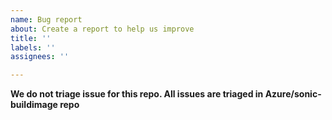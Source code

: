 ```yaml
---
name: Bug report
about: Create a report to help us improve
title: ''
labels: ''
assignees: ''

---
```


**We do not triage issue for this repo. All issues are triaged in Azure/sonic-buildimage repo**
